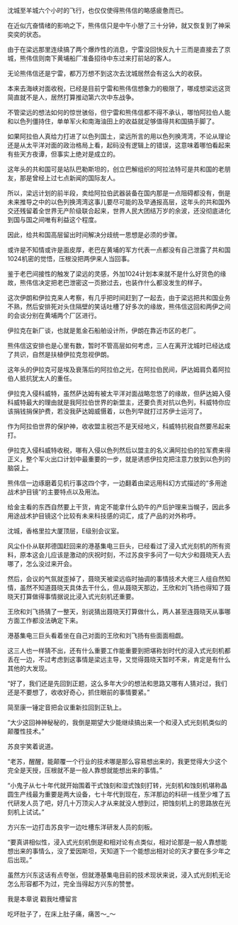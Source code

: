 沈城至羊城六个小时的飞行，也仅仅使得熊伟信的略感疲惫而已。

在近似亢奋情绪的影响之下，熊伟信只是中午小憩了三十分钟，就又恢复到了神采奕奕的状态。

由于在梁远那里连续搞了两个爆炸性的消息，宁雷没回快反九十三而是直接去了京城，熊伟信则南下黄埔船厂准备招待中东过来打前站的客人。

无论熊伟信还是宁雷，都万万想不到这次去沈城居然会有这么大的收获。

本来去海峡对面收税，已经是目前宁雷和熊伟信想象力的极限了，哪成想梁远这货简直就不是人，居然打算推动第六次中东战争。

不管梁远的想法如何的惊世骇俗，但宁雷和熊伟信都不得不承认，哪怕阿拉伯人能和以色列僵持住，单单军火和南海油田上的收益就足够值得共和国搞手脚了。

如果阿拉伯人真给力打进了以色列国土，梁远所言的用以色列换湾湾，不论从理论还是从太平洋对面的政治格局上看，起码没有逻辑上的错误，这意味着哪怕看起来有些天方夜谭，但事实上绝对是成立的。

这年头的共和国可是站队巴勒斯坦的，创立巴解组织的阿拉法特可是共和国的老朋友，那是曾经上过七点新闻的国际友人。

所以，梁远计划的前半段，卖给阿拉伯武器装备在国内那是一点阻碍都没有，倒是未来推导之中的以色列换湾湾这事儿要尽可能的及早通报高层，这年头的共和国外交还残留着全世界无产阶级联合起来，世界人民大团结万岁的余波，还没彻底进化到国与国之间唯有利益这个程度。

因此，给共和国高层留出时间解决分歧统一思想是必须的步骤。

或许是不知情或许是面皮厚，老巴在黄埔的军方代表一点都没有自己泄露了共和国1024机密的觉悟，压根没把两伊来人当回事。

鉴于老巴间接性的触发了梁远的灵感，外加1024计划本来就不是什么好货色的缘故，熊伟信决定把老巴泄密这一页掀过去，也装作什么都没发生的样子。

这次伊朗和伊拉克来人考察，有几乎把时间赶到了一起去，由于梁远把共和国业务不熟，然后安排死对头住隔壁的笑话吐槽了好多次的缘故，熊伟信这回和两伊之间的会谈分别在黄埔两个厂区进行。

伊拉克在新厂谈，也就是氪金石船舶设计所，伊朗在靠近市区的老厂。

熊伟信这安排也是心里有数，暂时不管高层如何考虑，三人在离开沈城时已经达成了共识，自然是扶植伊拉克忽视伊朗。

这年头的伊拉克可是埃及衰落后的阿拉伯之光，在阿拉伯民间，萨达姆肩负着阿拉伯人抵抗犹太人的重任。

伊拉克入侵科威特，虽然萨达姆有被太平洋对面战略忽悠了的缘故，但萨达姆入侵科威特最大的理由就是我阿拉伯世界的新盟主，还要负责对抗以色列，科威特你应该捐钱捐保护费，若没我萨达姆威慑着，以色列早就打过苏伊士运河了。

作为阿拉伯世界的保护神，收收盟主税岂不是天经地义，科威特抗税自然要吊起来打。

伊拉克入侵科威特收税，哪有入侵以色列然后以盟主的名义满阿拉伯的拉军费来得正义，整个军火出口计划中最重要的一步，就是诱惑伊拉克把注意力放到以色列的脑袋上。

熊伟信一边琢磨着见机行事这四个字，一边翻着由梁远用科幻方式描述的“多用途战术护目镜”的主要特点以及用法。

给金主看的东西自然要上干货，肯定不能拿什么奶牛的产后护理来当幌子，因此多用途战术护目镜这个比较有未来科技感的词汇，成了产品的对外称呼。

沈城，香格里拉大厦顶层，E级别会议室。

风尘仆仆从联邦德国赶回来的港基集电三巨头，已经看过了浸入式光刻机的所有资料，原本这会儿应该是激动的庆祝时刻，不过苏良宇多问了一句大少和聂晓天人去哪了，怎么没过来开会。

然后，会议的气氛就歪掉了，聂晓天被梁远临时抽调的事情技术大佬三人组自然知情，虽然不知道聂晓天具体去干什么，但从聂晓天那边，王欣和刘飞扬也得知了聂晓天打算做得事情据说比浸入式光刻机还重要。

王欣和刘飞扬猜了一整天，别说猜出聂晓天打算做什么，两人甚至连聂晓天从事哪方面工作都没法确定下来。

港基集电三巨头看着坐在自己对面的王欣和刘飞扬有些面面相觑。

这三人也一样猜不出，还有什么重要工作能重要到把堪称划时代的浸入式光刻机都丢在一边，不过考虑到这事情是梁远主导，又觉得聂晓天暂时不来，肯定是有什么其他的大发现。

“好了，我们还是先回到正题，这么多年大少的想法和思路又哪有人猜对过，我们还是不要想了，收收好奇心，抓住眼前的事情要紧。”

简至康一锤定音把会议重新拉回到正轨上。

“大少这回神神秘秘的，我倒是期望大少能继续搞出来一个和浸入式光刻机类似的颠覆性技术。”

苏良宇笑着说道。

“老苏，醒醒，能颠覆一个行业的技术哪是那么容易想出来的，我更觉得大少这个完全是天授，压根就不是一般人靠想就能想出来的事情。”

“小鬼子从七十年代就开始围着干式蚀刻和湿式蚀刻打转，光刻机和蚀刻机堪称晶圆生产线最为重要是两大设备，七十年代到现在，东洋那边的科研一线至少堆了五代研发人员了吧，好几十万顶尖人才从来就没人想到过，把蚀刻机上的思路放在光刻机上试试。”

方兴东一边打击苏良宇一边吐槽东洋研发人员的刻板。

“要真讲相似性，浸入式光刻机倒是和相对论有点类似，相对论那是一般人靠想能想出来的事情么，没了爱因斯坦，天知道下一个能想出相对论的天才要在多少年之后出现。”

虽然方兴东这话有点夸张，但就港基集电目前的技术现状来说，浸入式光刻机无论怎么形容都不为过，完全当得起方兴东的赞誉。

我是本章说 戳我吐槽留言

吃坏肚子了，在床上肚子痛，痛苦～\_～